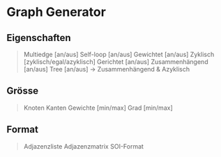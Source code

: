 # Graph Generator

Eigenschaften
-------------
> Multiedge			[an/aus]
> Self-loop			[an/aus]
> Gewichtet			[an/aus]
> Zyklisch			[zyklisch/egal/azyklisch]
> Gerichtet			[an/aus]
> Zusammenhängend		[an/aus]
> Tree				[an/aus] -> Zusammenhängend & Azyklisch

Grösse
------
> Knoten
> Kanten
> Gewichte			[min/max]
> Grad				[min/max]

Format
------
> Adjazenzliste
> Adjazenzmatrix
> SOI-Format

